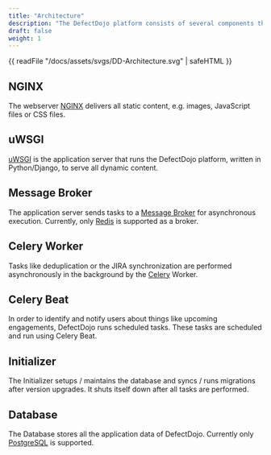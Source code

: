 ```yaml
---
title: "Architecture"
description: "The DefectDojo platform consists of several components that work together closely."
draft: false
weight: 1
---
```


{{ readFile "/docs/assets/svgs/DD-Architecture.svg" | safeHTML }}

## NGINX

The webserver [NGINX](https://nginx.org/en/) delivers all static content, e.g.
images, JavaScript files or CSS files.

## uWSGI

[uWSGI](https://uwsgi-docs.readthedocs.io/en/latest/) is the application server
that runs the DefectDojo platform, written in Python/Django, to serve all
dynamic content.

## Message Broker

The application server sends tasks to a [Message Broker](https://docs.celeryq.dev/en/stable/getting-started/backends-and-brokers/index.html)
for asynchronous execution. Currently, only [Redis](https://github.com/redis/redis) is supported as a broker.

## Celery Worker

Tasks like deduplication or the JIRA synchronization are performed asynchronously
in the background by the [Celery](https://docs.celeryproject.org/en/stable/)
Worker.

## Celery Beat

In order to identify and notify users about things like upcoming engagements,
DefectDojo runs scheduled tasks. These tasks are scheduled and run using Celery
Beat.

## Initializer

The Initializer setups / maintains the
database and syncs / runs migrations after version upgrades. It shuts
itself down after all tasks are performed.

## Database

The Database stores all the application data of DefectDojo. Currently only [PostgreSQL](https://www.postgresql.org/) is supported.
